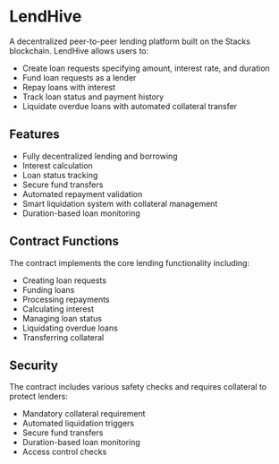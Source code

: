 # LendHive

A decentralized peer-to-peer lending platform built on the Stacks blockchain. LendHive allows users to:

- Create loan requests specifying amount, interest rate, and duration
- Fund loan requests as a lender
- Repay loans with interest
- Track loan status and payment history
- Liquidate overdue loans with automated collateral transfer

## Features

- Fully decentralized lending and borrowing
- Interest calculation
- Loan status tracking
- Secure fund transfers
- Automated repayment validation
- Smart liquidation system with collateral management
- Duration-based loan monitoring

## Contract Functions

The contract implements the core lending functionality including:
- Creating loan requests
- Funding loans
- Processing repayments
- Calculating interest
- Managing loan status
- Liquidating overdue loans
- Transferring collateral

## Security

The contract includes various safety checks and requires collateral to protect lenders:
- Mandatory collateral requirement
- Automated liquidation triggers
- Secure fund transfers
- Duration-based loan monitoring
- Access control checks
